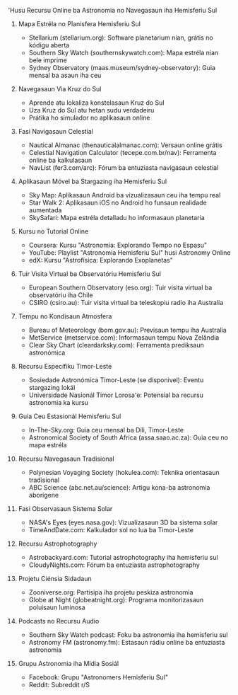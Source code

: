'Husu Recursu Online ba Astronomia no Navegasaun iha Hemisferiu Sul

1. Mapa Estréla no Planisfera Hemisferiu Sul
   - Stellarium (stellarium.org): Software planetarium nian, grátis no kódigu aberta
   - Southern Sky Watch (southernskywatch.com): Mapa estréla nian bele imprime
   - Sydney Observatory (maas.museum/sydney-observatory): Guia mensal ba asaun iha ceu

2. Navegasaun Via Kruz do Sul
   - Aprende atu lokaliza konstelasaun Kruz do Sul
   - Uza Kruz do Sul atu hetan sudu verdadeiru
   - Prátika ho simulador no aplikasaun online

3. Fasi Navigasaun Celestial
   - Nautical Almanac (thenauticalalmanac.com): Versaun online grátis
   - Celestial Navigation Calculator (tecepe.com.br/nav): Ferramenta online ba kalkulasaun
   - NavList (fer3.com/arc): Fórum ba entuziasta navigasaun celestial

4. Aplikasaun Móvel ba Stargazing iha Hemisferiu Sul
   - Sky Map: Aplikasaun Android ba vizualizasaun ceu iha tempu real
   - Star Walk 2: Aplikasaun iOS no Android ho funsaun realidade aumentada
   - SkySafari: Mapa estréla detalladu ho informasaun planetaria

5. Kursu no Tutorial Online
   - Coursera: Kursu "Astronomia: Explorando Tempo no Espasu"
   - YouTube: Playlist "Astronomia Hemisferiu Sul" husi Astronomy Online
   - edX: Kursu "Astrofísica: Explorando Exoplanetas"

6. Tuir Visita Virtual ba Observatóriu Hemisferiu Sul
   - European Southern Observatory (eso.org): Tuir visita virtual ba observatóriu iha Chile
   - CSIRO (csiro.au): Tuir visita virtual ba teleskopiu radio iha Australia

7. Tempu no Kondisaun Atmosfera
   - Bureau of Meteorology (bom.gov.au): Previsaun tempu iha Australia
   - MetService (metservice.com): Informasaun tempu Nova Zelândia
   - Clear Sky Chart (cleardarksky.com): Ferramenta prediksaun astronómica

8. Recursu Específiku Timor-Leste
   - Sosiedade Astronómica Timor-Leste (se disponivel): Eventu stargazing lokál
   - Universidade Nasionál Timor Lorosa'e: Potensial ba recursu astronomia ka kursu

9. Guia Ceu Estasionál Hemisferiu Sul
   - In-The-Sky.org: Guia ceu mensal ba Díli, Timor-Leste
   - Astronomical Society of South Africa (assa.saao.ac.za): Guia ceu no mapa estréla

10. Recursu Navegasaun Tradisional
    - Polynesian Voyaging Society (hokulea.com): Teknika orientasaun tradisional
    - ABC Science (abc.net.au/science): Artigu kona-ba astronomia aborígene

11. Fasi Observasaun Sistema Solar
    - NASA's Eyes (eyes.nasa.gov): Vizualizasaun 3D ba sistema solar
    - TimeAndDate.com: Kalkulador sol no lua ba Timor-Leste

12. Recursu Astrophotography
    - Astrobackyard.com: Tutorial astrophotography iha hemisferiu sul
    - CloudyNights.com: Fórum ba entuziasta astrophotography

13. Projetu Ciénsia Sidadaun
    - Zooniverse.org: Partisipa iha projetu peskiza astronomia
    - Globe at Night (globeatnight.org): Programa monitorizasaun poluisaun luminosa

14. Podcasts no Recursu Audio
    - Southern Sky Watch podcast: Foku ba astronomia iha hemisferiu sul
    - Astronomy FM (astronomy.fm): Estasaun rádiu online ba entuziasta astronomia

15. Grupu Astronomia iha Mídia Sosiál
    - Facebook: Grupu "Astronomers Hemisferiu Sul"
    - Reddit: Subreddit r/S